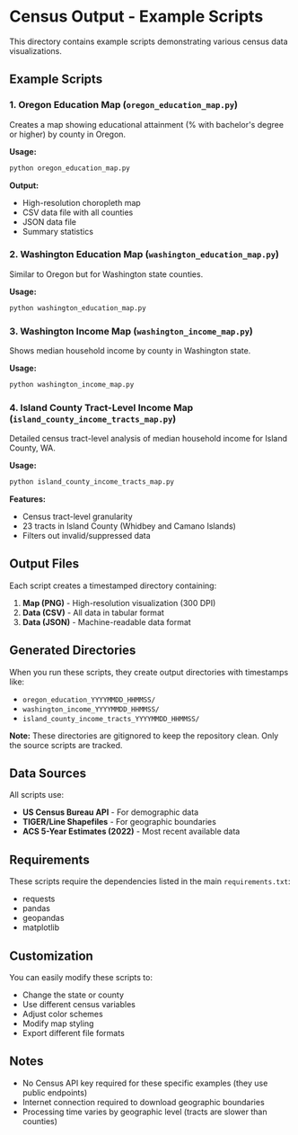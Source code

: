 # Census Output - Example Scripts

This directory contains example scripts demonstrating various census data visualizations.

## Example Scripts

### 1. Oregon Education Map (`oregon_education_map.py`)
Creates a map showing educational attainment (% with bachelor's degree or higher) by county in Oregon.

**Usage:**
```bash
python oregon_education_map.py
```

**Output:**
- High-resolution choropleth map
- CSV data file with all counties
- JSON data file
- Summary statistics

### 2. Washington Education Map (`washington_education_map.py`)
Similar to Oregon but for Washington state counties.

**Usage:**
```bash
python washington_education_map.py
```

### 3. Washington Income Map (`washington_income_map.py`)
Shows median household income by county in Washington state.

**Usage:**
```bash
python washington_income_map.py
```

### 4. Island County Tract-Level Income Map (`island_county_income_tracts_map.py`)
Detailed census tract-level analysis of median household income for Island County, WA.

**Usage:**
```bash
python island_county_income_tracts_map.py
```

**Features:**
- Census tract-level granularity
- 23 tracts in Island County (Whidbey and Camano Islands)
- Filters out invalid/suppressed data

## Output Files

Each script creates a timestamped directory containing:

1. **Map (PNG)** - High-resolution visualization (300 DPI)
2. **Data (CSV)** - All data in tabular format
3. **Data (JSON)** - Machine-readable data format

## Generated Directories

When you run these scripts, they create output directories with timestamps like:
- `oregon_education_YYYYMMDD_HHMMSS/`
- `washington_income_YYYYMMDD_HHMMSS/`
- `island_county_income_tracts_YYYYMMDD_HHMMSS/`

**Note:** These directories are gitignored to keep the repository clean. Only the source scripts are tracked.

## Data Sources

All scripts use:
- **US Census Bureau API** - For demographic data
- **TIGER/Line Shapefiles** - For geographic boundaries
- **ACS 5-Year Estimates (2022)** - Most recent available data

## Requirements

These scripts require the dependencies listed in the main `requirements.txt`:
- requests
- pandas
- geopandas
- matplotlib

## Customization

You can easily modify these scripts to:
- Change the state or county
- Use different census variables
- Adjust color schemes
- Modify map styling
- Export different file formats

## Notes

- No Census API key required for these specific examples (they use public endpoints)
- Internet connection required to download geographic boundaries
- Processing time varies by geographic level (tracts are slower than counties)
